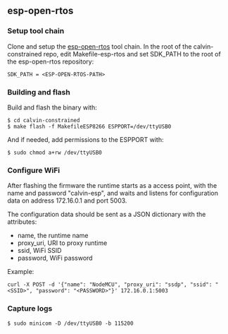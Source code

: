 ## esp-open-rtos

### Setup tool chain

Clone and setup the [esp-open-rtos](https://github.com/SuperHouse/esp-open-rtos) tool chain. In the root of the calvin-constrained repo, edit Makefile-esp-rtos and set SDK_PATH to the root of the esp-open-rtos repository:

```
SDK_PATH = <ESP-OPEN-RTOS-PATH>
```

### Building and flash

Build and flash the binary with:

```
$ cd calvin-constrained
$ make flash -f MakefileESP8266 ESPPORT=/dev/ttyUSB0
```

And if needed, add permissions to the ESPPORT with:

```
$ sudo chmod a+rw /dev/ttyUSB0
```

### Configure WiFi

After flashing the firmware the runtime starts as a access point, with the name and password "calvin-esp", and waits and listens for configuration data on address 172.16.0.1 and port 5003.

The configuration data should be sent as a JSON dictionary with the attributes:
- name, the runtime name
- proxy_uri, URI to proxy runtime
- ssid, WiFi SSID
- password, WiFi password

Example:

```
curl -X POST -d '{"name": "NodeMCU", "proxy_uri": "ssdp", "ssid": "<SSID>", "password": "<PASSWORD>"}' 172.16.0.1:5003
```

### Capture logs

```
$ sudo minicom -D /dev/ttyUSB0 -b 115200
```

